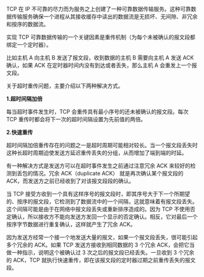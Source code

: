 TCP 在 IP 不可靠的尽力而为服务之上创建了一种可靠数据传输服务。这种可靠数据传输服务确保一个进程从其接收缓存中读出的数据流是无损坏、无间隙、非冗余和按序的数据流。

实现 TCP 可靠数据传输的一个关键因素是重传机制（为每个未被确认的报文段都绑定一个定时器）。

比如主机 A 向主机 B 发送了报文段，收到数据的主机 B 需要向主机 A 发送 ACK 确认，如果 ACK 在定时器时间内没有到达或者丢失，那么主机 A 会重发上一个报文段。

关于超时重传问题，主要介绍以下两种解决方式。

**1.超时间隔加倍**

每当超时事件发生时，TCP 会重传具有最小序号的还未被确认的报文段。每次 TCP 重传时都会将下一次的超时间隔设置为先前值的两倍。

**2.快速重传**

超时间隔加倍重传存在的问题之一是超时周期可能相对较长。当一个报文段丢失时这种长超时周期迫使发送方延迟重传丢失的分组，从而增加了端到端的时延。

有一种解决方式是发送方可以在超时事件发生之前通过注意冗余 ACK 来较好的检测到丢包的情况。冗余 ACK（duplicate ACK） 就是再次确认某个报文段的 ACK，而发送方之前已经收到了对该报文段段的确认。

当 TCP 接受方收到一个具有这样序号的报文段时，即其序号大于下一个所期望的、按序的报文段，它检测到了数据流中的一个间隔，这就意味着有报文段丢失。这个间隔可能是由于在网络中报文段丢失或重新排序造成的。因为 TCP 不使用否定确认，所以接收方不能向发送方发回一个显示的否定确认。相反，它对最后一个按序字节数据进行重复确认，这样就产生了冗余 ACK。

因为发送方经常一个接一个地发送大量的报文，如果一个报文段丢失，很可能引起多个冗余的 ACK。如果 TCP 发送方接收到相同数据的 3 个冗余 ACK，会把它当做一种指示，说明这个被确认过 3 次之后的报文段已经丢失。一旦收到 3 个冗余的 ACK，TCP 就执行快速重传，即在该报文段的定时器过期之前重传丢失的报文段。